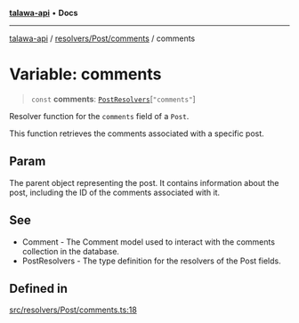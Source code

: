 [**talawa-api**](../../../../README.md) • **Docs**

***

[talawa-api](../../../../modules.md) / [resolvers/Post/comments](../README.md) / comments

# Variable: comments

> `const` **comments**: [`PostResolvers`](../../../../types/generatedGraphQLTypes/type-aliases/PostResolvers.md)\[`"comments"`\]

Resolver function for the `comments` field of a `Post`.

This function retrieves the comments associated with a specific post.

## Param

The parent object representing the post. It contains information about the post, including the ID of the comments associated with it.

## See

 - Comment - The Comment model used to interact with the comments collection in the database.
 - PostResolvers - The type definition for the resolvers of the Post fields.

## Defined in

[src/resolvers/Post/comments.ts:18](https://github.com/PalisadoesFoundation/talawa-api/blob/6712e9940a5702665afc506fa9f6e9d7e1dc7991/src/resolvers/Post/comments.ts#L18)
